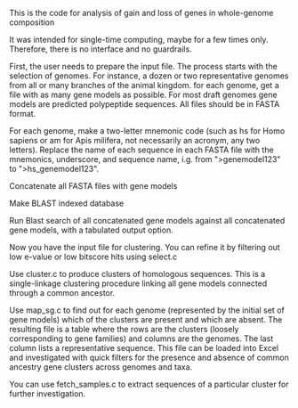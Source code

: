 This is the code for analysis of gain and loss of genes in whole-genome composition

It was intended for single-time computing, maybe for a few times only. Therefore, there is no interface and no guardrails.

First, the user needs to prepare the input file. The process starts with the selection of genomes. For instance, a dozen or two representative genomes from all or many branches of the animal kingdom. for each genome, get a file with as many gene models as possible. For most draft genomes gene models are predicted polypeptide sequences. All files should be in FASTA format. 

For each genome, make a two-letter mnemonic code (such as hs for Homo sapiens or am for Apis milifera, not necessarily an acronym, any two letters). Replace the name of each sequence in each FASTA file with the mnemonics, underscore, and sequence name, i.g. from ">genemodel123" to ">hs_genemodel123". 

Concatenate all FASTA files with gene models

Make BLAST indexed database

Run Blast search of all concatenated gene models against all concatenated gene models, with a tabulated output option. 

Now you have the input file for clustering. You can refine it by filtering out low e-value or low bitscore hits using select.c 

Use cluster.c to produce clusters of homologous sequences. This is a single-linkage clustering procedure linking all gene models connected through a common ancestor. 

Use map_sg.c to find out for each genome (represented by the initial set of gene models) which of the clusters are present and which are absent. The resulting file is a table where the rows are the clusters (loosely corresponding to gene families) and columns are the genomes. The last column lists a representative sequence. This file can be loaded into Excel and investigated with quick filters for the presence and absence of common ancestry gene clusters across genomes and taxa.

You can use fetch_samples.c to extract sequences of a particular cluster for further investigation.

